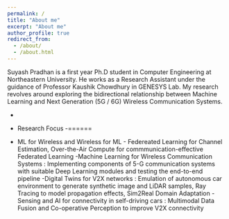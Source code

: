```yaml
---
permalink: /
title: "About me"
excerpt: "About me"
author_profile: true
redirect_from: 
  - /about/
  - /about.html
---
```


Suyash Pradhan is a first year Ph.D student in Computer Engineering at Northeastern University. He works as a Research Assistant under the guidance of Professor Kaushik Chowdhury in GENESYS Lab. My research revolves around exploring the bidirectional relationship between Machine Learning and Next Generation (5G / 6G) Wireless Communication Systems. 

-
- Research Focus
-======

- ML for Wireless and Wireless for ML - Federeated Learning for Channel Estimation, Over-the-Air Compute for commmunication-effective Federated Learning
-Machine Learning for Wireless Communication Systems : Implementing components of 5-G communication systems with suitable Deep Learning modules and testing the end-to-end pipeline
-Digital Twins for V2X networks : Emulation of autonomous car environment to generate synthetic image and LiDAR samples, Ray Tracing to model propagation effects, Sim2Real Domain Adaptation
-Sensing and AI for connectivity in self-driving cars : Multimodal Data Fusion and Co-operative Perception to improve V2X connectivity


